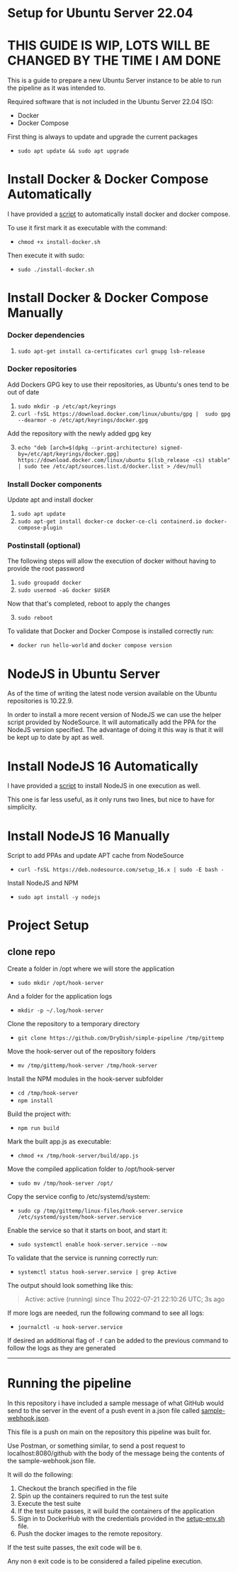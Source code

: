# Setup for Ubuntu Server 22.04

# THIS GUIDE IS WIP, LOTS WILL BE CHANGED BY THE TIME I AM DONE

This is a guide to prepare a new Ubuntu Server instance to be able to run the
 pipeline as it was intended to.

Required software that is not included in the Ubuntu Server 22.04 ISO:
* Docker
* Docker Compose

First thing is always to update and upgrade the current packages

* `sudo apt update && sudo apt upgrade`


# Install Docker & Docker Compose Automatically
I have provided a [script](
    linux-files/install-scripts/install-docker.sh
) to automatically install docker and docker compose.

To use it first mark it as executable with the command:
* `chmod +x install-docker.sh`

Then execute it with sudo:
* `sudo ./install-docker.sh`

# Install Docker & Docker Compose Manually

### Docker dependencies
1. `sudo apt-get install ca-certificates curl gnupg lsb-release`

### Docker repositories
Add Dockers GPG key to use their repositories, as Ubuntu's ones tend to be out
 of date

1. `sudo mkdir -p /etc/apt/keyrings`
2. `curl -fsSL https://download.docker.com/linux/ubuntu/gpg |  sudo gpg --dearmor -o /etc/apt/keyrings/docker.gpg`

Add the repository with the newly added gpg key

3. `echo "deb [arch=$(dpkg --print-architecture) signed-by=/etc/apt/keyrings/docker.gpg] https://download.docker.com/linux/ubuntu $(lsb_release -cs) stable" | sudo tee /etc/apt/sources.list.d/docker.list > /dev/null`


### Install Docker components
Update apt and install docker

1. `sudo apt update`
2. `sudo apt-get install docker-ce docker-ce-cli containerd.io docker-compose-plugin`

### Postinstall (optional)
The following steps will allow the execution of docker without having to
 provide the root password

1. `sudo groupadd docker`
2. `sudo usermod -aG docker $USER`

Now that that's completed, reboot to apply the changes

3. `sudo reboot`

To validate that Docker and Docker Compose is installed correctly run:
* `docker run hello-world` and `docker compose version`

# NodeJS in Ubuntu Server
As of the time of writing the latest node version available on the Ubuntu
 repositories is 10.22.9.

In order to install a more recent version of NodeJS we can use the helper
 script provided by NodeSource. It will automatically add the PPA for the
NodeJS version specified. The advantage of doing it this way is that it
 will be kept up to date by apt as well.

# Install NodeJS 16 Automatically
I have provided a [script](linux-files/install-scripts/install-nodejs.sh) to install NodeJS in one execution as well.

This one is far less useful, as it only runs two lines, but nice to have for
 simplicity.

# Install NodeJS 16 Manually
Script to add PPAs and update APT cache from NodeSource
* `curl -fsSL https://deb.nodesource.com/setup_16.x | sudo -E bash -`

Install NodeJS and NPM
* `sudo apt install -y nodejs`



# Project Setup


## clone repo
Create a folder in /opt where we will store the application
* `sudo mkdir /opt/hook-server`

And a folder for the application logs
* `mkdir -p ~/.log/hook-server`

Clone the repository to a temporary directory
*  `git clone https://github.com/DryDish/simple-pipeline /tmp/gittemp`

Move the hook-server out of the repository folders
* `mv /tmp/gittemp/hook-server /tmp/hook-server`

Install the NPM modules in the hook-server subfolder
* `cd /tmp/hook-server`
* `npm install`

Build the project with:
* `npm run build`

Mark the built app.js as executable:
* `chmod +x /tmp/hook-server/build/app.js`

Move the compiled application folder to /opt/hook-server
* `sudo mv /tmp/hook-server /opt/`

Copy the service config to /etc/systemd/system:
* `sudo cp /tmp/gittemp/linux-files/hook-server.service /etc/systemd/system/hook-server.service`

Enable the service so that it starts on boot, and start it:
* `sudo systemctl enable hook-server.service --now`

To validate that the service is running correctly run:
* `systemctl status hook-server.service | grep Active`

The output should look something like this: 
> Active: active (running) since Thu 2022-07-21 22:10:26 UTC; 3s ago

If more logs are needed, run the following command to see all logs:
* `journalctl -u hook-server.service`

If desired an additional flag of `-f` can be added to the previous command to
 follow the logs as they are generated

---

# Running the pipeline

In this repository i have included a sample message of what GitHub would send
 to the server in the event of a push event in a.json file called
  [sample-webhook.json](linux-files/test-files/sample-webhook.json).

This file is a push on main on the repository this pipeline was built for.

Use Postman, or something similar, to send a post request to 
 localhost:8080/github with the body of the message being the contents of the 
 sample-webhook.json file.

It will do the following:

1. Checkout the branch specified in the file
2. Spin up the containers required to run the test suite
3. Execute the test suite
4. If the test suite passes, it will build the containers of the application
5. Sign in to DockerHub with the credentials provided in the 
 [setup-env.sh](hook-server/src/utils/scripts/setup-env.sh) file.
6. Push the docker images to the remote repository.


If the test suite passes, the exit code will be `0`.

Any non `0` exit code is to be considered a failed pipeline execution.